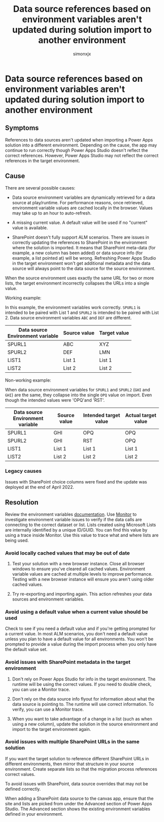 ﻿---
title: Data source references based on environment variables aren't updated during solution import to another environment
description: Describes an issue when importing a solution to a different environment, data source references based on environment variables aren't updated.
ms.reviewer: tapanm
ms.date: 6/30/2022
author: simonxjx
ms.author: lanced
ms.subservice: powerapps-others
search.audienceType: 
  - maker
search.app: 
  - PowerApps
contributors:
  - lancedMicrosoft
  - tapanm-msft
---

# Data source references based on environment variables aren't updated during solution import to another environment

## Symptoms

References to data sources aren't updated when importing a Power Apps solution into a different environment. Depending on the cause, the app may continue to run correctly though Power Apps Studio doesn't reflect the correct references. However, Power Apps Studio may not reflect the correct references in the target environment.

## Cause

There are several possible causes:

- Data source environment variables are dynamically retrieved for a data source at play/runtime. For performance reasons, once retrieved, environment variable values are cached locally in the browser. Values may take up to an hour to auto-refresh.

- A missing current value. A default value will be used if no "current" value is available.

- SharePoint doesn't fully support ALM scenarios. There are issues in correctly updating the references to SharePoint in the environment where the solution is imported. It means that SharePoint meta-data (for example, a new column has been added) or data source info (for example, a list pointed at) will be wrong. Refreshing Power Apps Studio in the target environment won't get additional metadata and the data source will always point to the data source for the source environment.

When the source environment uses exactly the same URL for two or more lists, the target environment incorrectly collapses the URLs into a single value.

Working example:

In this example, the environment variables work correctly. `SPURL1` is intended to be paired with List 1 and `SPURL2` is intended to be paired with List 2. Data source environment variables `ABC` and `DEF` are different.

| Data source</br>Environment variable | Source value | Target value |
|-------------------------|-------------------------|-------------------------|
| SPURL1 | ABC | XYZ |
| SPURL2 | DEF | LMN |
| LIST1 | List 1 | List 1 |
| LIST2 | List 2 | List 2 |

Non-working example:

When data source environment variables for `SPURL1` and `SPURL2` (`GHI` and `GHI`) are the same, they collapse into the single `OPQ` value on import. Even though the intended values were 'OPQ'and 'RST'.

| Data source</br>Environment variable | Source value | Intended target value | Actual target value |
|-------------------------|-------------------------|-------------------------|-------------------------|
| SPURL1 | GHI | OPQ | OPQ |
| SPURL2 | GHI | RST | OPQ |
| LIST1 | List 1 | List 1 | List 1 |
| LIST2 | List 2 | List 2 | List 2 |

### Legacy causes

Issues with SharePoint choice columns were fixed and the update was deployed at the end of April 2022.

## Resolution

Review the environment variables [documentation](/power-apps/maker/data-platform/EnvironmentVariables). Use [Monitor](/power-apps/maker/monitor-overview) to investigate environment variable issues to verify if the data calls are connecting to the correct dataset or list. Lists created using Microsoft Lists are internally identified by a unique ID/GUID. You can find this value by using a trace inside Monitor. Use this value to trace what and where lists are being used.

### Avoid locally cached values that may be out of date

1. Test your solution with a new browser instance. Close all browser windows to ensure you've cleared all cached values. Environment variable values are cached at multiple levels to improve performance. Testing with a new browser instance will ensure you aren't using older cached values.

1. Try re-exporting and importing again. This action refreshes your data sources and environment variables.

### Avoid using a default value when a current value should be used

Check to see if you need a default value and if you're getting prompted for a current value. In most ALM scenarios, you don't need a default value unless you plan to have a default value for all environments. You won't be prompted to provide a value during the import process when you only have the default value set.

### Avoid issues with SharePoint metadata in the target environment

1. Don't rely on Power Apps Studio for info in the target environment. The runtime will be using the correct values. If you need to double check, you can use a Monitor trace.

1. Don't rely on the data source info flyout for information about what the data source is pointing to. The runtime will use correct information. To verify, you can use a Monitor trace.

1. When you want to take advantage of a change in a list (such as when using a new column), update the solution in the source environment and import to the target environment again.

### Avoid issues with multiple SharePoint URLs in the same solution

If you want the target solution to reference different SharePoint URLs in different environments, then mirror that structure in your source environment. Create separate lists so that the migration process references correct values.

To avoid issues with SharePoint, data source overrides that may not be defined correctly.

When adding a SharePoint data source to the canvas app, ensure that the site and lists are picked from under the Advanced section of Power Apps Studio. The Advanced section shows the existing environment variables defined in your environment.
